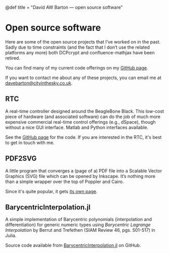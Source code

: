 @def title = "David AW Barton &mdash; open source software"

# Open source software

Here are some of the open source projects that I’ve worked on in the past. Sadly due to time constraints (and the fact that I don’t use the related platforms any more) both DCPcrypt and confluence-mathjax have been retired.

You can find many of my current code offerings on my [GitHub page](https://github.com/dawbarton).

If you want to contact me about any of these projects, you can email me at [davebarton@cityinthesky.co.uk](mailto:davebarton@cityinthesky.co.uk).

## RTC

A real-time controller designed around the BeagleBone Black. This low-cost piece of hardware (and associated software) can do the job of much more expensive commercial real-time control offerings (e.g., dSpace), though without a nice GUI interface. Matlab and Python interfaces available.

See the [GitHub page](https://github.com/dawbarton/rtc) for the code. If you are interested in the RTC, it's best to get in touch with me.

## PDF2SVG

A little program that converges a (page of a) PDF file into a Scalable Vector Graphics (SVG) file which can be opened by Inkscape. It’s nothing more than a simple wrapper over the top of Poppler and Cairo.

Since it's quite popular, it gets [its own page](/opensource/pdf2svg/).

## BarycentricInterpolation.jl

A simple implementation of Barycentric polynomials (interpolation and differentiation) for generic numeric types using *Barycentric Lagrange Interpolation* by Berrut and Trefethen (SIAM Review 46, pgs. 501-517) in Julia.

Source code available from [BarycentricInterpolation.jl](https://github.com/dawbarton/BarycentricInterpolation.jl) on GitHub.
